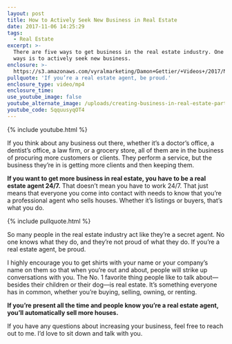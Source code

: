 ```yaml
---
layout: post
title: How to Actively Seek New Business in Real Estate
date: 2017-11-06 14:25:29
tags:
  - Real Estate
excerpt: >-
  There are five ways to get business in the real estate industry. One of those
  ways is to actively seek new business.
enclosure: >-
  https://s3.amazonaws.com/vyralmarketing/Damon+Gettier/+Videos+/2017/November/Roanoke+Real+Estate+Agent-+How+to+Actively+Seek+New+Business+in+Real+Estate.mp4
pullquote: 'If you’re a real estate agent, be proud.'
enclosure_type: video/mp4
enclosure_time:
use_youtube_image: false
youtube_alternate_image: /uploads/creating-business-in-real-estate-part-1-youtube.jpg
youtube_code: SqquusyqOT4
---
```



{% include youtube.html %}

If you think about any business out there, whether it’s a doctor’s office, a dentist’s office, a law firm, or a grocery store, all of them are in the business of procuring more customers or clients. They perform a service, but the business they’re in is getting more clients and then keeping them.

**If you want to get more business in real estate, you have to be a real estate agent 24/7.** That doesn’t mean you have to work 24/7. That just means that everyone you come into contact with needs to know that you’re a professional agent who sells houses. Whether it’s listings or buyers, that’s what you do.

{% include pullquote.html %}

So many people in the real estate industry act like they’re a secret agent. No one knows what they do, and they’re not proud of what they do. If you’re a real estate agent, be proud.

I highly encourage you to get shirts with your name or your company’s name on them so that when you’re out and about, people will strike up conversations with you. The No. 1 favorite thing people like to talk about—besides their children or their dog—is real estate. It’s something everyone has in common, whether you’re buying, selling, owning, or renting.

**If you’re present all the time and people know you’re a real estate agent, you’ll automatically sell more houses.**

If you have any questions about increasing your business, feel free to reach out to me. I’d love to sit down and talk with you.